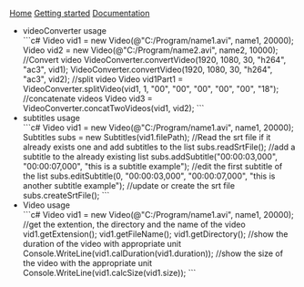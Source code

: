 

  <link type="text/css" rel="stylesheet" href="css/materialize.min.css"  media="screen,projection"/>
  <script type="text/javascript" src="https://code.jquery.com/jquery-2.1.1.min.js"></script>
  <script type="text/javascript" src="js/materialize.min.js"></script>
  <script>
    $(document).ready(function(){
      $('.collapsible').collapsible();
    });
   </script>
    
 <a href="https://eommer.github.io/EVEWebSite/" class="waves-effect waves-light btn-large">Home</a>
 <a href="https://eommer.github.io/EVEWebSite/gettingStarted.html" class="waves-effect waves-light btn-large">Getting started</a>
 <a href="doc/index.html" class="waves-effect waves-light btn-large">Documentation</a>
 
 
  <ul class="collapsible" data-collapsible="accordion">
    <li>
      <div class="collapsible-header">videoConverter usage</div>
      <div class="collapsible-body"><span markdown="1"> 
        ```c#
          Video vid1 = new Video(@"C:/Program/name1.avi", name1, 20000);
          Video vid2 = new Video(@"C:/Program/name2.avi", name2, 10000);
          //Convert video
          VideoConverter.convertVideo(1920, 1080, 30, "h264", "ac3", vid1);
          VideoConverter.convertVideo(1920, 1080, 30, "h264", "ac3", vid2);
          //split video
          Video vid1Part1 = VideoConverter.splitVideo(vid1, 1, "00", "00", "00", "00", "00", "18");
          //concatenate videos
          Video vid3 = VideoConverter.concatTwoVideos(vid1, vid2);
        ``` 
        </span></div>
    </li>
    <li>
      <div class="collapsible-header">subtitles usage</div>
      <div class="collapsible-body"><span markdown="1">
        ```c#
          Video vid1 = new Video(@"C:/Program/name1.avi", name1, 20000);
          Subtitles subs = new Subtitles(vid1.filePath);
          //Read the srt file if it already exists one and add subtitles to the list
          subs.readSrtFile();
          //add a subtitle to the already existing list
          subs.addSubtitle("00:00:03,000", "00:00:07,000", "this is a subtitle example");
          //edit the first subtitle of the list
          subs.editSubtitle(0, "00:00:03,000", "00:00:07,000", "this is another subtitle example");
          //update or create the srt file
          subs.createSrtFile();
        ```
      </span></div>
    </li>
    <li>
      <div class="collapsible-header">Video usage</div>
      <div class="collapsible-body"><span markdown="1">
        ```c#
          Video vid1 = new Video(@"C:/Program/name1.avi", name1, 20000);
          //get the extention, the directory and the name of the video
          vid1.getExtension();
          vid1.getFileName();
          vid1.getDirectory();
          //show the duration of the video with appropriate unit
          Console.WriteLine(vid1.calDuration(vid1.duration));
          //show the size of the video with the appropriate unit
          Console.WriteLine(vid1.calcSize(vid1.size));
        ```  
        </span></div>
    </li>
  </ul>
        
